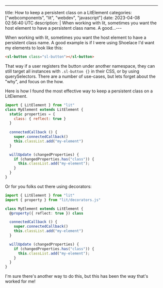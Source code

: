 ---
title: How to keep a persistent class on a LitElement
categories: ["webcomponents", "lit", "webdev", "javascript"]
date: 2023-04-08 02:56:40 UTC
description: |
  When working with lit, sometimes you want the host element to have a persistent class name. A good...---

When working with lit, sometimes you want the host element to have a persistent class name. A good example is if I were using Shoelace I'd want my elements to look like this:

```html
<sl-button class="sl-button"></sl-button>
```

That way if a user registers the button under another namespace, they can still target all instances with `.sl-button {}` in their CSS, or by using querySelectors. There are a number of use-cases, but lets forget about the "why", and focus on the how.

Here is how I found the most effective way to keep a persistent class on a LitElement.

```js
import { LitElement } from "lit"
class MyElement extends LitElement {
  static properties = {
    class: { reflect: true }
  }
  
  connectedCallback () {
    super.connectedCallback()
    this.classList.add("my-element")
  }

  willUpdate (changedProperties) {
    if (changedProperties.has("class")) {
      this.classList.add("my-element");
    }
  }
}
```

Or for you folks out there using decorators:

```ts
import { LitElement } from "lit"
import { property } from "lit/decorators.js"

class MyElement extends LitElement {
  @property({ reflect: true }) class

  connectedCallback () {
    super.connectedCallback()
    this.classList.add("my-element")
  }

  willUpdate (changedProperties) {
    if (changedProperties.has("class")) {
      this.classList.add("my-element");
    }
  }
}
```

I'm sure there's another way to do this, but this has been the way that's worked for me!